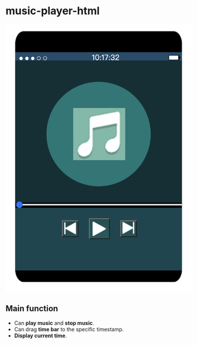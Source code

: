 # music-player-html
![This is an image](https://github.com/b06608062/music-player-html/blob/master/demo_image/截圖%202022-03-27%20上午10.17.32.png)

## Main function
* Can **play music** and **stop music**.
* Can drag **time bar** to the specific timestamp.
* **Display current time**.
